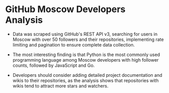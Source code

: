 # GitHub Moscow Developers Analysis

* Data was scraped using GitHub's REST API v3, searching for users in Moscow with over 50 followers and their repositories, implementing rate limiting and pagination to ensure complete data collection.

* The most interesting finding is that Python is the most commonly used programming language among Moscow developers with high follower counts, followed by JavaScript and Go.

* Developers should consider adding detailed project documentation and wikis to their repositories, as the analysis shows that repositories with wikis tend to attract more stars and watchers.

